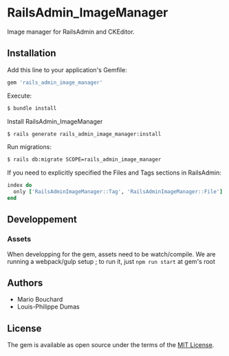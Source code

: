 # RailsAdmin_ImageManager
Image manager for RailsAdmin and CKEditor.

## Installation
Add this line to your application's Gemfile:

```ruby
gem 'rails_admin_image_manager'
```

Execute:
```bash
$ bundle install
```

Install RailsAdmin_ImageManager
```bash
$ rails generate rails_admin_image_manager:install
```

Run migrations:
```bash
$ rails db:migrate SCOPE=rails_admin_image_manager
```

If you need to explicitly specified the Files and Tags sections in RailsAdmin:
```ruby
index do
  only ['RailsAdminImageManager::Tag', 'RailsAdminImageManager::File']
end
```

## Developpement

### Assets
When developping for the gem, assets need to be watch/compile. We are running a webpack/gulp setup ; to run it, just `npm run start` at gem's root

## Authors
- Mario Bouchard
- Louis-Philippe Dumas

## License
The gem is available as open source under the terms of the [MIT License](http://opensource.org/licenses/MIT).
